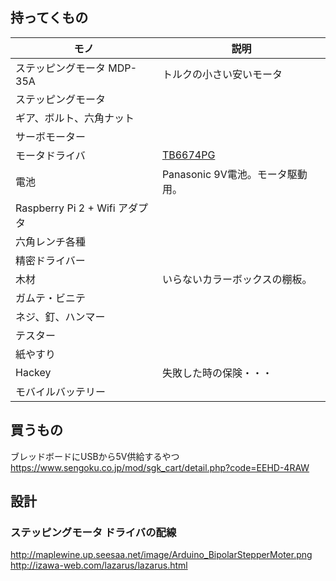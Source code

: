 
## 持ってくもの
|モノ                      |     説明             |
|-------------------------|----------------------|
| ステッピングモータ MDP-35A | トルクの小さい安いモータ |
| ステッピングモータ         | |
| ギア、ボルト、六角ナット    | |
| サーボモーター            | |
| モータドライバ            | [TB6674PG](http://akizukidenshi.com/download/ds/toshiba/TB6674_ja.pdf#search=%27TB6674PG%27)|
| 電池                    | Panasonic 9V電池。モータ駆動用。|
| Raspberry Pi 2 + Wifi アダプタ | |
| 六角レンチ各種            | |
| 精密ドライバー            | |
| 木材                    | いらないカラーボックスの棚板。 |
| ガムテ・ビニテ            | |
| ネジ、釘、ハンマー         | |
| テスター                 | |
| 紙やすり                 | |
| Hackey                 | 失敗した時の保険・・・ |
| モバイルバッテリー |

## 買うもの
ブレッドボードにUSBから5V供給するやつ
https://www.sengoku.co.jp/mod/sgk_cart/detail.php?code=EEHD-4RAW

## 設計
### ステッピングモータ ドライバの配線
http://maplewine.up.seesaa.net/image/Arduino_BipolarStepperMoter.png
http://izawa-web.com/lazarus/lazarus.html
